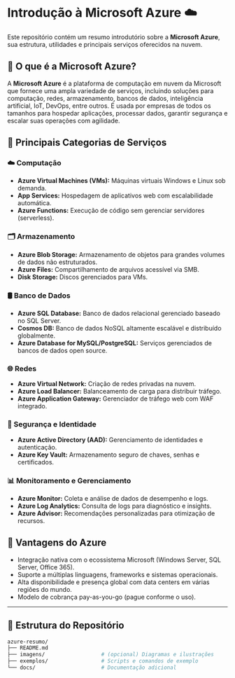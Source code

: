 # Introdução à Microsoft Azure ☁️

Este repositório contém um resumo introdutório sobre a **Microsoft Azure**, sua estrutura, utilidades e principais serviços oferecidos na nuvem.

## 📌 O que é a Microsoft Azure?

A **Microsoft Azure** é a plataforma de computação em nuvem da Microsoft que fornece uma ampla variedade de serviços, incluindo soluções para computação, redes, armazenamento, bancos de dados, inteligência artificial, IoT, DevOps, entre outros. É usada por empresas de todos os tamanhos para hospedar aplicações, processar dados, garantir segurança e escalar suas operações com agilidade.

## 🔧 Principais Categorias de Serviços

### ☁️ Computação
- **Azure Virtual Machines (VMs):** Máquinas virtuais Windows e Linux sob demanda.
- **App Services:** Hospedagem de aplicativos web com escalabilidade automática.
- **Azure Functions:** Execução de código sem gerenciar servidores (serverless).

### 🗂️ Armazenamento
- **Azure Blob Storage:** Armazenamento de objetos para grandes volumes de dados não estruturados.
- **Azure Files:** Compartilhamento de arquivos acessível via SMB.
- **Disk Storage:** Discos gerenciados para VMs.

### 🛢️ Banco de Dados
- **Azure SQL Database:** Banco de dados relacional gerenciado baseado no SQL Server.
- **Cosmos DB:** Banco de dados NoSQL altamente escalável e distribuído globalmente.
- **Azure Database for MySQL/PostgreSQL:** Serviços gerenciados de bancos de dados open source.

### 🌐 Redes
- **Azure Virtual Network:** Criação de redes privadas na nuvem.
- **Azure Load Balancer:** Balanceamento de carga para distribuir tráfego.
- **Azure Application Gateway:** Gerenciador de tráfego web com WAF integrado.

### 🔐 Segurança e Identidade
- **Azure Active Directory (AAD):** Gerenciamento de identidades e autenticação.
- **Azure Key Vault:** Armazenamento seguro de chaves, senhas e certificados.

### 📊 Monitoramento e Gerenciamento
- **Azure Monitor:** Coleta e análise de dados de desempenho e logs.
- **Azure Log Analytics:** Consulta de logs para diagnóstico e insights.
- **Azure Advisor:** Recomendações personalizadas para otimização de recursos.

## 🚀 Vantagens do Azure

- Integração nativa com o ecossistema Microsoft (Windows Server, SQL Server, Office 365).
- Suporte a múltiplas linguagens, frameworks e sistemas operacionais.
- Alta disponibilidade e presença global com data centers em várias regiões do mundo.
- Modelo de cobrança pay-as-you-go (pague conforme o uso).

---

## 📁 Estrutura do Repositório

```bash
azure-resumo/
├── README.md
├── imagens/                  # (opcional) Diagramas e ilustrações
├── exemplos/                 # Scripts e comandos de exemplo
└── docs/                     # Documentação adicional

